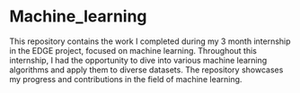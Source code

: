 # Machine_learning
This repository contains the work I completed during my 3 month internship in the EDGE project, focused on machine learning. Throughout this internship, I had the opportunity to dive into various machine learning algorithms and apply them to diverse datasets. The repository showcases my progress and contributions in the field of machine learning.
